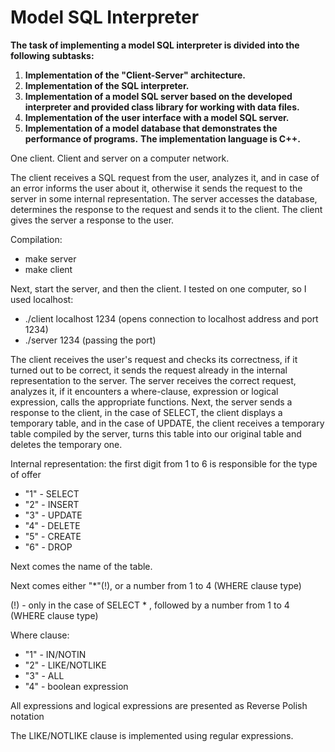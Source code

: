 Model SQL Interpreter
============
**The task of implementing a model SQL interpreter is divided into the following subtasks:**
1. **Implementation of the "Client-Server" architecture.**
2. **Implementation of the SQL interpreter.**
3. **Implementation of a model SQL server based on the developed interpreter and provided class library for working with data files.**
4. **Implementation of the user interface with a model SQL server.**
5. **Implementation of a model database that demonstrates the performance of programs.**
**The implementation language is C++.**


One client. Client and server on a computer network.

The client receives a SQL request from the user, analyzes it, and in case of an error informs the user about it, otherwise it sends the request to the server in some internal representation. The server accesses the database, determines the response to the request and sends it to the client. The client gives the server a response to the user.


Compilation:
* make server
* make client


Next, start the server, and then the client. I tested on one computer, so I used localhost:
* ./client localhost 1234 (opens connection to localhost address and port 1234)
* ./server 1234 (passing the port)

The client receives the user's request and checks its correctness, if it turned out to be correct, it sends the request already in the internal representation to the server.
The server receives the correct request, analyzes it, if it encounters a where-clause, expression or logical expression, calls the appropriate functions. Next, the server sends a response to the client, in the case of SELECT, the client displays a temporary table, and in the case of UPDATE, the client receives a temporary table compiled by the server, turns this table into our original table and deletes the temporary one.


Internal representation:
the first digit from 1 to 6 is responsible for the type of offer
* "1" - SELECT
* "2" - INSERT
* "3" - UPDATE
* "4" - DELETE
* "5" - CREATE
* "6" - DROP

Next comes the name of the table.

Next comes either "*"(!), or a number from 1 to 4 (WHERE clause type)

(!) - only in the case of SELECT * , followed by a number from 1 to 4 (WHERE clause type)


Where clause:
* "1" - IN/NOTIN
* "2" - LIKE/NOTLIKE
* "3" - ALL
* "4" - boolean expression


All expressions and logical expressions are presented as Reverse Polish notation

The LIKE/NOTLIKE clause is implemented using regular expressions.
